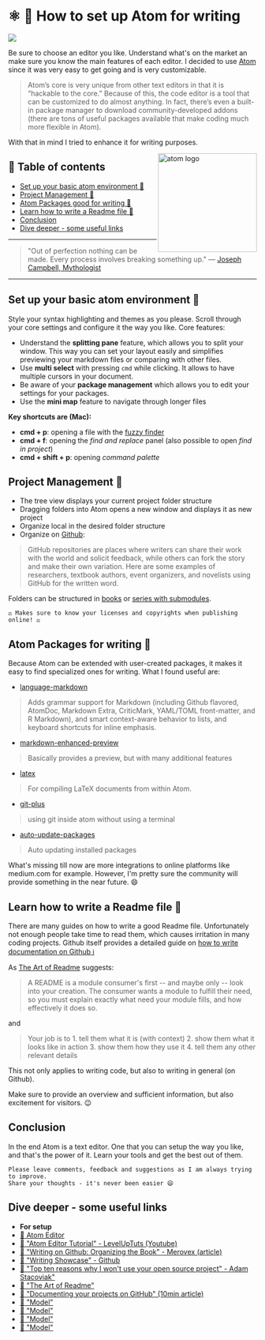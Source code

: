 # ⚛ 📝 How to set up Atom for writing

[<img src="https://images.unsplash.com/photo-1477346611705-65d1883cee1e?dpr=2&auto=format&fit=crop&w=767&h=512&q=80&cs=tinysrgb&crop=">](https://unsplash.com/photos/JgOeRuGD_Y4)

Be sure to choose an editor you like. Understand what's on the market an make sure you know the main features of each editor. I decided to use [Atom](https://atom.io/) since it was very easy to get going and is very customizable.
> Atom’s core is very unique from other text editors in that it is “hackable to the core.” Because of this, the code editor is a tool that can be customized to do almost anything. In fact, there’s even a built-in package manager to download community-developed addons (there are tons of useful packages available that make coding much more flexible in Atom).

With that in mind I tried to enhance it for writing purposes.


<img src="https://cdn-business.discourse.org/uploads/github_atom/optimized/3X/6/d/6d798ac61cf16288f5c67ac48ae170470af08b13_1_499x500.png" alt="atom logo" height="200" align="right">

## 📄 Table of contents
  * [Set up your basic atom environment 🔻](#set-up-your-basic-atom-environment)
  * [Project Management 🔻](#project-management)
  * [Atom Packages good for writing 🔻](#atom-packages-good-for-writing)
  * [Learn how to write a Readme file 🔻](#learn-how-to-write-a-readme-file)
  * [Conclusion](#conclusion)
  * [Dive deeper - some useful links](#dive-deeper-some-useful-links)


---

>"Out of perfection nothing can be made. Every process involves breaking something up."
― [Joseph Campbell, Mythologist](https://de.wikipedia.org/wiki/Joseph_Campbell)

---

## Set up your basic atom environment 🔻
Style your syntax highlighting and themes as you please. Scroll through your core settings and configure it the way you like.
Core features:
- Understand the **splitting pane** feature, which allows you to split your window. This way you can set your layout easily and simplifies previewing your markdown files or comparing with other files.
- Use **multi select** with pressing `cmd` while clicking. It allows to have multiple cursors in your document.
- Be aware of your **package management** which allows you to edit your settings for your packages.
- Use the **mini map** feature to navigate through longer files


**Key shortcuts are (Mac):**
- **cmd + p**: opening a file with the [fuzzy finder](https://github.com/atom/fuzzy-finder)
- **cmd + f**: opening the *find and replace* panel (also possible to open *find in project*)
- **cmd + shift + p**: opening *command palette*


## Project Management 🔻

-  The tree view displays your current project folder structure
- Dragging folders into Atom opens a new window and displays it as new project
- Organize local in the desired folder structure
- Organize on [Github](https://github.com/showcases/writing):

>GitHub repositories are places where writers can share their work with the world and solicit feedback, while others can fork the story and make their own variation. Here are some examples of researchers, textbook authors, event organizers, and novelists using GitHub for the written word.

Folders can be structured in [books](http://www.dausha.net/writing/writing-on-github-organizing-the-book/) or [series with submodules](http://www.dausha.net/writing/writing-on-github/).


`⚖ Makes sure to know your licenses and copyrights when publishing online! ⚖`


## Atom Packages for writing 🔻

Because Atom can be extended with user-created packages, it makes it easy to find specialized ones for writing. What I found useful are:

- [language-markdown](https://atom.io/packages/language-markdown)
>Adds grammar support for Markdown (including Github flavored, AtomDoc, Markdown Extra, CriticMark, YAML/TOML front-matter, and R Markdown), and smart context-aware behavior to lists, and keyboard shortcuts for inline emphasis.

- [markdown-enhanced-preview](https://atom.io/packages/markdown-preview-enhanced)
>Basically provides a preview, but with many additional features

- [latex](https://atom.io/packages/latex)
> For compiling LaTeX documents from within Atom.

- [git-plus](https://atom.io/packages/git-plus)
>using git inside atom without using a terminal

- [auto-update-packages](https://atom.io/packages/auto-update-packages)
> Auto updating installed packages

What's missing till now are more integrations to online platforms like medium.com for example. However, I'm pretty sure the community will provide something in the near future. 😄


## Learn how to write a Readme file 🔻

There are many guides on how to write a good Readme file. Unfortunately not enough people take time to read them, which causes irritation in many coding projects.
Github itself provides a detailed guide on [how to write documentation on Github ℹ️ ](https://guides.github.com/features/wikis/)

As [The Art of Readme](https://github.com/noffle/art-of-readme) suggests:
>A README is a module consumer's first -- and maybe only -- look into your creation. The consumer wants a module to fulfill their need, so you must explain exactly what need your module fills, and how effectively it does so.

and

>Your job is to
    1. tell them what it is (with context)
    2. show them what it looks like in action
    3. show them how they use it
    4. tell them any other relevant details

This not only applies to writing code, but also to writing in general (on Github).

Make sure to provide an overview and sufficient information, but also excitement for visitors. 😉


## Conclusion

In the end Atom is a text editor. One that you can setup  the way you like, and that's the power of it. Learn your tools and get the best out of them.

```
Please leave comments, feedback and suggestions as I am always trying to improve.
Share your thoughts - it's never been easier 😄
```

## Dive deeper - some useful links
- **For setup**
- [🔀 Atom Editor](https://atom.io/)
- [🔀 "Atom Editor Tutorial" - LevelUpTuts (Youtube)](https://www.youtube.com/watch?v=EyG20hhON6E)
- [🔀 "Writing on Github: Organizing the Book" - Merovex (article)](http://www.dausha.net/writing/writing-on-github-organizing-the-book/)
- [🔀 "Writing Showcase" - Github](https://github.com/showcases/writing)
- [🔀 "Top ten reasons why I won't use your open source project" - Adam Stacoviak"](https://changelog.com/posts/top-ten-reasons-why-i-wont-use-your-open-source-project)
- [🔀 "The Art of Readme"](https://github.com/noffle/art-of-readme)
- [🔀 "Documenting your projects on GitHub" (10min article)](https://guides.github.com/features/wikis/)
- [🔀 "Model"](hasfd)
- [🔀 "Model"](hasfd)
- [🔀 "Model"](hasfd)
- [🔀 "Model"](hasfd)




<!-- Written by Daniel Deutsch (deudan1010@gmail.com) -->
